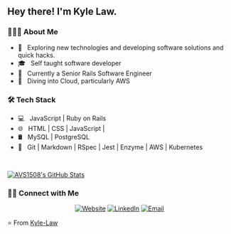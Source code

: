 
<!--
**Kyle-Law/Kyle-Law** is a ✨ _special_ ✨ repository because its `README.md` (this file) appears on your GitHub profile.

Here are some ideas to get you started:

- 🔭 I’m currently working on ...
- 🌱 I’m currently learning ...
- 👯 I’m looking to collaborate on ...
- 🤔 I’m looking for help with ...
- 💬 Ask me about ...
- 📫 How to reach me: ...
- 😄 Pronouns: ...
- ⚡ Fun fact: ...
-->
<h2> Hey there! I'm Kyle Law.</h2>

<h3> 👨🏻‍💻 About Me </h3>

- 🤔 &nbsp; Exploring new technologies and developing software solutions and quick hacks.
- 🎓 &nbsp; Self taught software developer
- 💼 &nbsp; Currently a Senior Rails Software Engineer
- 🌱 &nbsp; Diving into Cloud, particularly AWS
<!--
- ✍️ &nbsp; Pursuing Fintech and Blog Writing as hobbies/side hustles.-->

<h3>🛠 Tech Stack</h3>

- 💻 &nbsp; JavaScript | Ruby on Rails  
- 🌐 &nbsp; HTML | CSS | JavaScript | 
- 🛢 &nbsp; MySQL | PostgreSQL
- 🔧 &nbsp; Git | Markdown | RSpec | Jest | Enzyme | AWS | Kubernetes
<!-- - 🖥 &nbsp; -->

<br/>

[![AVS1508's GitHub Stats](https://github-readme-stats.vercel.app/api?username=Kyle-Law&show_icons=true)](https://github.com/Kyle-Law)

<h3> 🤝🏻 Connect with Me </h3>

<p align="center">
<a href="https://www.kylelaw.tech/"><img alt="Website" src="https://img.shields.io/badge/Website-www.kylelaw.tech-blue?style=flat-square&logo=google-chrome"></a>
<a href="https://www.linkedin.com/in/kyle-lawzhunkhing/"><img alt="LinkedIn" src="https://img.shields.io/badge/LinkedIn-Kyle%20Law%20Zhun%20Khing-blue?style=flat-square&logo=linkedin"></a>
<!-- <a href="https://www.instagram.com/adityavs_/"><img alt="Instagram" src="https://img.shields.io/badge/Instagram-adityavs__-blue?style=flat-square&logo=instagram"></a>-->
<a href="mailto:zhunkhing@gmail.com"><img alt="Email" src="https://img.shields.io/badge/Email-zhunkhing@gmail.com-blue?style=flat-square&logo=gmail"></a>
</p>

⭐️ From [Kyle-Law](https://github.com/Kyle-Law)
